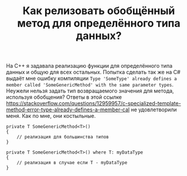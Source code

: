 ﻿---
title: "Как релизовать обобщённый метод для определённого типа данных?"
se.owner.user_id: 292257
se.owner.display_name: "J. Huxley"
se.owner.link: "https://ru.stackoverflow.com/users/292257/j-huxley"
se.link: "https://ru.stackoverflow.com/questions/983720/%d0%9a%d0%b0%d0%ba-%d1%80%d0%b5%d0%bb%d0%b8%d0%b7%d0%be%d0%b2%d0%b0%d1%82%d1%8c-%d0%be%d0%b1%d0%be%d0%b1%d1%89%d1%91%d0%bd%d0%bd%d1%8b%d0%b9-%d0%bc%d0%b5%d1%82%d0%be%d0%b4-%d0%b4%d0%bb%d1%8f-%d0%be%d0%bf%d1%80%d0%b5%d0%b4%d0%b5%d0%bb%d1%91%d0%bd%d0%bd%d0%be%d0%b3%d0%be-%d1%82%d0%b8%d0%bf%d0%b0-%d0%b4%d0%b0%d0%bd%d0%bd%d1%8b%d1%85"
se.question_id: 983720
se.post_type: question
se.score: 1
---
<p>На С++ я задавала реализацию функции для определённого типа данных и общую для всех остальных. Попытка сделать так же на C# выдаёт мне ошибку компиляции <code>Type 'SomeType' already defines a member called 'SomeGenericMethod' with the same parameter types</code>. Неужели нельзя задать тип возвращаемого значения для метода, используя обобщения? Ответы в этой ссылке <a href="https://stackoverflow.com/questions/12959957/c-specialized-template-method-error-type-already-defines-a-member-cal">https://stackoverflow.com/questions/12959957/c-specialized-template-method-error-type-already-defines-a-member-cal</a> не удовлетворили меня. Как по мне, они костыльные.</p>

<pre><code>private T SomeGenericMethod&lt;T&gt;()
{
    // реализация для большинства типов
} 

private T SomeGenericMethod&lt;T&gt;() where T: myDataType
{
    // реализация в случае если T - myDataType
}
</code></pre>
